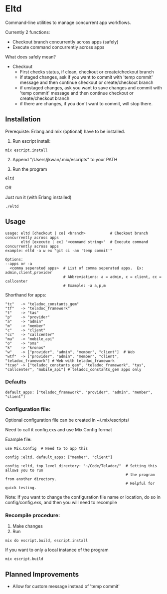 # Eltd

Command-line utilities to manage concurrent app workflows.

Currently 2 functions:
* Checkout branch concurrently across apps (safely)
* Execute command concurrently across apps

What does safely mean?
- Checkout
  * First checks status, if clean, checkout or create/checkout branch
  * if staged changes, ask if you want to commit with 'temp commit' message and
    then continue checkout or create/checkout branch
  * if unstaged changes, ask you want to save changes and commit with 'temp commit'
    message and then continue checkout or create/checkout branch
  * if there are changes, if you don't want to commit, will stop there.

## Installation

  Prerequiste: Erlang and mix (optional) have to be installed.

  1. Run escript install:

  ```
  mix escript.install
  ```

  2. Append "/Users/jkwan/.mix/escripts" to your PATH

  3. Run the program

  ```
  eltd
  ```

  OR

  Just run it (with Erlang installed)

  ```
  ./eltd
  ```

## Usage

  ```
  usage: eltd [checkout | co] <branch>           # Checkout branch concurrently across apps
         eltd [execute | ex] "<command string>"  # Execute command concurrently across apps
  example: eltd -a w ex "git ci -am 'temp commit'"

  Options:
  --apps or -a
    <comma seperated apps>  # List of comma seperated apps.  Ex: admin,client,provider
                            # Abbreviations: a = admin, c = client, cc = callcenter
                            # Example: -a a,p,m
  ```

Shorthand for apps:

  ```
  "tc"   -> "teladoc_constants_gem"
  "tf"   -> "teladoc_framework"
  "t"    -> "tas"
  "p"    -> "provider"
  "a"    -> "admin"
  "m"    -> "member"
  "c"    -> "client"
  "cc"   -> "callcenter"
  "ma"   -> "mobile_api"
  "o"    -> "oms"
  "k"    -> "kronos"
  "w"    -> ["provider", "admin", "member", "client"]  # Web
  "wtf"  -> ["provider", "admin", "member", "client", "teladoc_framework"] # Web with teladoc_framework
  "tcao" -> ["teladoc_constants_gem", "teladoc_framework", "tas", "callcenter", "mobile_api"] # teladoc_constants_gem apps only
  ```
### Defaults

```
default_apps: ["teladoc_framework", "provider", "admin", "member", "client"]
```

### Configuration file:

Optional configuration file can be created in ~/.mix/escripts/

Need to call it config.exs and use Mix.Config format

Example file:  
```
use Mix.Config  # Need to to app this

config :eltd, default_apps: ["member", "client"]

config :eltd, top_level_directory: "~/Code/Teladoc/"  # Setting this allows you to run
                                                      # the program from another directory.
                                                      # Helpful for quick testing.
```

Note: If you want to change the configuration file name or location,
do so in config/config.exs, and then you will need to recompile

### Recompile procedure:

1. Make changes
2. Run
```
mix do escript.build, escript.install
```
If you want to only a local instance of the program
```
mix escript.build
```

## Planned Improvements

* Allow for custom message instead of 'temp commit'
